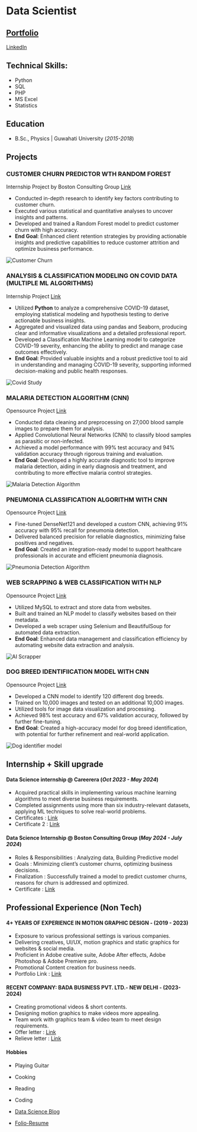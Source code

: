 # Data Scientist
[Portfolio](https://sominzex.github.io/portfolio)
--
[LinkedIn](https://www.linkedin.com/in/somin-ramchiary3)

## Technical Skills: 
- Python 
- SQL 
- PHP 
- MS Excel  
- Statistics

## Education
- B.Sc., Physics | Guwahati University (_2015-2018_)								       		


## Projects
### CUSTOMER CHURN PREDICTOR WTH RANDOM FOREST
Internship Project by Boston Consulting Group
[Link](https://github.com/SominZex/customer_churn_modeling)

- Conducted in-depth research to identify key factors contributing to customer churn.
- Executed various statistical and quantitative analyses to uncover insights and patterns.
- Developed and trained a Random Forest model to predict customer churn with high accuracy.
- **End Goal**: Enhanced client retention strategies by providing actionable insights and predictive capabilities to reduce customer attrition and optimize business performance.

![Customer Churn](/assets/img/customer_churn.png)

### ANALYSIS & CLASSIFICATION MODELING ON COVID DATA (MULTIPLE ML ALGORITHMS)
Internship Project
[Link](https://github.com/SominZex/covid_19_ML_Algo)

- Utilized **Python** to analyze a comprehensive COVID-19 dataset, employing statistical modeling and hypothesis testing to derive actionable business insights.
- Aggregated and visualized data using pandas and Seaborn, producing clear and informative visualizations and a detailed professional report.
- Developed a Classification Machine Learning model to categorize COVID-19 severity, enhancing the ability to predict and manage case outcomes effectively.
- **End Goal**: Provided valuable insights and a robust predictive tool to aid in understanding and managing COVID-19 severity, supporting informed decision-making and public health responses.

![Covid Study](/assets/img/covid.png)

### MALARIA DETECTION ALGORITHM (CNN)
Opensource Project
[Link](https://github.com/SominZex/malaria_detection_cnn)

- Conducted data cleaning and preprocessing on 27,000 blood sample images to prepare them for analysis.
- Applied Convolutional Neural Networks (CNN) to classify blood samples as parasitic or non-infected.
- Achieved a model performance with 99% test accuracy and 94% validation accuracy through rigorous training and evaluation.
- **End Goal**: Developed a highly accurate diagnostic tool to improve malaria detection, aiding in early diagnosis and treatment, and contributing to more effective malaria control strategies.

![Malaria Detection Algorithm](/assets/img/malaria.jpg)

### PNEUMONIA CLASSIFICATION ALGORITHM WITH CNN
Opensource Project
[Link](https://github.com/SominZex/pneumonia_prediction_cnn)

- Fine-tuned DenseNet121 and developed a custom CNN, achieving 91% accuracy with 95% recall for pneumonia detection.
- Delivered balanced precision for reliable diagnostics, minimizing false positives and negatives.
- **End Goal**: Created an integration-ready model to support healthcare professionals in accurate and efficient pneumonia diagnosis.

![Pneumonia Detection Algorithm](/assets/img/pneumonia.png)

### WEB SCRAPPING & WEB CLASSIFICATION WITH NLP
Opensource Project
[Link](https://github.com/SominZex/ultra_scrapper)

- Utilized MySQL to extract and store data from websites.
- Built and trained an NLP model to classify websites based on their metadata.
- Developed a web scraper using Selenium and BeautifulSoup for automated data extraction.
- **End Goal**: Enhanced data management and classification efficiency by automating website data extraction and analysis.

![AI Scrapper](/assets/img/scrappingai.png)

### DOG BREED IDENTIFIICATION MODEL WITH CNN
Opensource Project
[Link](https://github.com/SominZex/CNN_dog_vision)

- Developed a CNN model to identify 120 different dog breeds.
- Trained on 10,000 images and tested on an additional 10,000 images.
- Utilized tools for image data visualization and processing.
- Achieved 98% test accuracy and 67% validation accuracy, followed by further fine-tuning.
- **End Goal**: Created a high-accuracy model for dog breed identification, with potential for further refinement and real-world application.

![Dog identifier model](/assets/img/dogcnn.png)

## Internship + Skill upgrade
#### Data Science internship @ Careerera (_Oct 2023 - May 2024_)
- Acquired practical skills in implementing various machine learning algorithms to meet diverse business requirements.
- Completed assignments using more than six industry-relevant datasets, applying ML techniques to solve real-world problems.
- Certificates : [Link](https://test.careerera.com/certificate/sU1tNoIrpnETTfa)
- Certificate 2 : [Link](https://test.careerera.com/certificate/4kkVet79Kkin4OM)


#### Data Science Internship @ Boston Consulting Group (_May 2024 - July 2024_)
- Roles & Responsibilities : Analyzing data, Building Predictive model
- Goals : Minimizing client’s customer churns, optimizing business decisions.
- Finalization : Successfully trained a model to predict customer churns, reasons for churn is addressed and optimized.
- Certificate : [Link](https://forage-uploads-prod.s3.amazonaws.com/completion-certificates/BCG%20/Tcz8gTtprzAS4xSoK_BCG_uTpJqAeA46u2a7feo_1723968794295_completion_certificate.pdf)


## Professional Experience (Non Tech)
#### 4+ YEARS OF EXPERIENCE IN MOTION GRAPHIC DESIGN - (2019 - 2023)
- Exposure to various professional settings is various companies.
- Delivering creatives, UI/UX, motion graphics and static graphics for websites & social media.
- Proficient in Adobe creative suite, Adobe After effects, Adobe Photoshop & Adobe Premiere pro.
- Promotional Content creation for business needs.
- Portfolio Link : [Link](https://dev-somin.pantheonsite.io/)

#### RECENT COMPANY: BADA BUSINESS PVT. LTD.- NEW DELHI - (2023-2024)

- Creating promotional videos & short contents.
- Designing motion graphics to make videos more appealing.
- Team work with graphics team & video team to meet design requirements.
- Offer letter : [Link](https://drive.google.com/file/d/1sSBxU72sb60p2Z1IektXG__0D8mPyD-p/view?usp=drivesdk)
- Relieve letter : [Link](https://drive.google.com/file/d/1sT5zQVVQhzYv0AFQZljNv7f2c_QFGSdl/view?usp=drivesdk)

#### Hobbies
- Playing Guitar
- Cooking
- Reading
- Coding

- [Data Science Blog](https://medium.com/@sominzex21/from-chai-breaks-to-code-crashes-the-real-life-of-an-indian-data-scientist-999e176a69bb)
- [Folio-Resume](https://sominzex.github.io/resume_portfolio)
